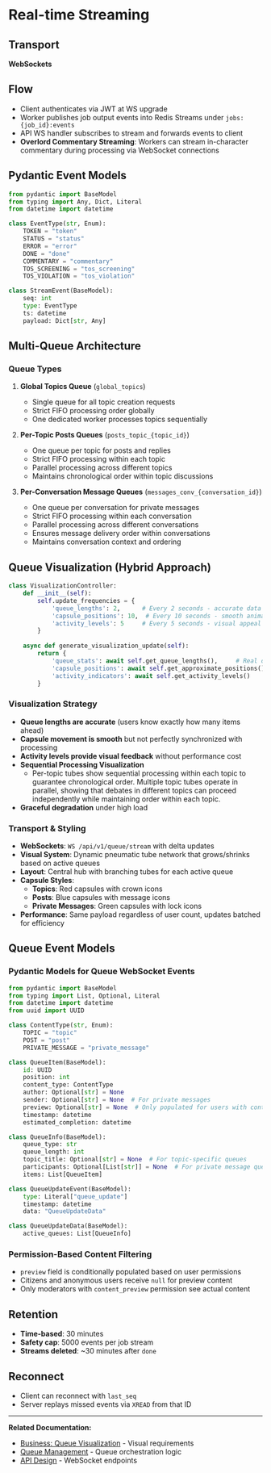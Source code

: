# Real-time Streaming

## Transport

**WebSockets**

## Flow

- Client authenticates via JWT at WS upgrade
- Worker publishes job output events into Redis Streams under `jobs:{job_id}:events`
- API WS handler subscribes to stream and forwards events to client
- **Overlord Commentary Streaming**: Workers can stream in-character commentary during processing via WebSocket connections

## Pydantic Event Models

```python
from pydantic import BaseModel
from typing import Any, Dict, Literal
from datetime import datetime

class EventType(str, Enum):
    TOKEN = "token"
    STATUS = "status"
    ERROR = "error"
    DONE = "done"
    COMMENTARY = "commentary"
    TOS_SCREENING = "tos_screening"
    TOS_VIOLATION = "tos_violation"

class StreamEvent(BaseModel):
    seq: int
    type: EventType
    ts: datetime
    payload: Dict[str, Any]
```

## Multi-Queue Architecture

### Queue Types

1. **Global Topics Queue** (`global_topics`)
   - Single queue for all topic creation requests
   - Strict FIFO processing order globally
   - One dedicated worker processes topics sequentially
   
2. **Per-Topic Posts Queues** (`posts_topic_{topic_id}`)
   - One queue per topic for posts and replies
   - Strict FIFO processing within each topic
   - Parallel processing across different topics
   - Maintains chronological order within topic discussions
   
3. **Per-Conversation Message Queues** (`messages_conv_{conversation_id}`)
   - One queue per conversation for private messages
   - Strict FIFO processing within each conversation
   - Parallel processing across different conversations
   - Ensures message delivery order within conversations
   - Maintains conversation context and ordering

## Queue Visualization (Hybrid Approach)

```python
class VisualizationController:
    def __init__(self):
        self.update_frequencies = {
            'queue_lengths': 2,      # Every 2 seconds - accurate data
            'capsule_positions': 10,  # Every 10 seconds - smooth animation
            'activity_levels': 5     # Every 5 seconds - visual appeal
        }
    
    async def generate_visualization_update(self):
        return {
            'queue_stats': await self.get_queue_lengths(),     # Real data
            'capsule_positions': await self.get_approximate_positions(), # Interpolated
            'activity_indicators': await self.get_activity_levels()     # Artistic
        }
```

### Visualization Strategy

- **Queue lengths are accurate** (users know exactly how many items ahead)
- **Capsule movement is smooth** but not perfectly synchronized with processing
- **Activity levels provide visual feedback** without performance cost
- **Sequential Processing Visualization**
  - Per-topic tubes show sequential processing within each topic to guarantee chronological order. Multiple topic tubes operate in parallel, showing that debates in different topics can proceed independently while maintaining order within each topic.
- **Graceful degradation** under high load

### Transport & Styling

- **WebSockets**: `WS /api/v1/queue/stream` with delta updates
- **Visual System**: Dynamic pneumatic tube network that grows/shrinks based on active queues
- **Layout**: Central hub with branching tubes for each active queue
- **Capsule Styles**: 
  - **Topics**: Red capsules with crown icons
  - **Posts**: Blue capsules with message icons  
  - **Private Messages**: Green capsules with lock icons
- **Performance**: Same payload regardless of user count, updates batched for efficiency

## Queue Event Models

### Pydantic Models for Queue WebSocket Events

```python
from pydantic import BaseModel
from typing import List, Optional, Literal
from datetime import datetime
from uuid import UUID

class ContentType(str, Enum):
    TOPIC = "topic"
    POST = "post"
    PRIVATE_MESSAGE = "private_message"

class QueueItem(BaseModel):
    id: UUID
    position: int
    content_type: ContentType
    author: Optional[str] = None
    sender: Optional[str] = None  # For private messages
    preview: Optional[str] = None  # Only populated for users with content_preview permission
    timestamp: datetime
    estimated_completion: datetime

class QueueInfo(BaseModel):
    queue_type: str
    queue_length: int
    topic_title: Optional[str] = None  # For topic-specific queues
    participants: Optional[List[str]] = None  # For private message queues
    items: List[QueueItem]

class QueueUpdateEvent(BaseModel):
    type: Literal["queue_update"]
    timestamp: datetime
    data: "QueueUpdateData"

class QueueUpdateData(BaseModel):
    active_queues: List[QueueInfo]
```

### Permission-Based Content Filtering

- `preview` field is conditionally populated based on user permissions
- Citizens and anonymous users receive `null` for preview content
- Only moderators with `content_preview` permission see actual content

## Retention

- **Time-based**: 30 minutes
- **Safety cap**: 5000 events per job stream
- **Streams deleted**: ~30 minutes after `done`

## Reconnect

- Client can reconnect with `last_seq`
- Server replays missed events via `XREAD` from that ID

---

**Related Documentation:**
- [Business: Queue Visualization](../business-requirements/16-queue-visualization.md) - Visual requirements
- [Queue Management](./12-queue-management.md) - Queue orchestration logic
- [API Design](./04-api-design.md) - WebSocket endpoints
